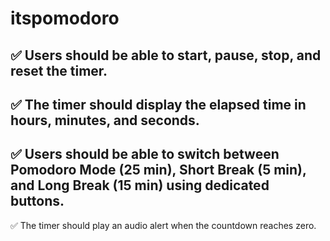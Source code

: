 # itspomodoro
✅ Users should be able to start, pause, stop, and reset the timer. 
---
✅ The timer should display the elapsed time in hours, minutes, and seconds.
---
✅ Users should be able to switch between Pomodoro Mode (25 min), Short Break (5 min), and Long Break (15 min) using dedicated buttons. 
---
✅ The timer should play an audio alert when the countdown reaches zero.
